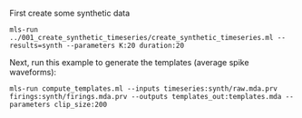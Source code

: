 First create some synthetic data

```
mls-run ../001_create_synthetic_timeseries/create_synthetic_timeseries.ml --results=synth --parameters K:20 duration:20
```

Next, run this example to generate the templates (average spike waveforms):

```
mls-run compute_templates.ml --inputs timeseries:synth/raw.mda.prv firings:synth/firings.mda.prv --outputs templates_out:templates.mda --parameters clip_size:200
```


